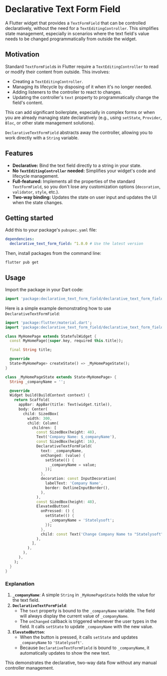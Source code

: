 # Declarative Text Form Field

A Flutter widget that provides a `TextFormField` that can be controlled declaratively, without the need for a `TextEditingController`. This simplifies state management, especially in scenarios where the text field's value needs to be changed programmatically from outside the widget.

## Motivation

Standard `TextFormField`s in Flutter require a `TextEditingController` to read or modify their content from outside. This involves:
-   Creating a `TextEditingController`.
-   Managing its lifecycle by disposing of it when it's no longer needed.
-   Adding listeners to the controller to react to changes.
-   Updating the controller's `text` property to programmatically change the field's content.

This can add significant boilerplate, especially in complex forms or when you are already managing state declaratively (e.g., using `setState`, `Provider`, `Bloc`, or other state management solutions).

`DeclarativeTextFormField` abstracts away the controller, allowing you to work directly with a `String` variable.

## Features

-   **Declarative:** Bind the text field directly to a string in your state.
-   **No `TextEditingController` needed:** Simplifies your widget's code and lifecycle management.
-   **Full-featured:** Implements all the properties of the standard `TextFormField`, so you don't lose any customization options (`decoration`, `validator`, `style`, etc.).
-   **Two-way binding:** Updates the state on user input and updates the UI when the state changes.

## Getting started

Add this to your package's `pubspec.yaml` file:

```yaml
dependencies:
  declarative_text_form_field: ^1.0.0 # Use the latest version
```

Then, install packages from the command line:

```shell
flutter pub get
```

## Usage

Import the package in your Dart code:

```dart
import 'package:declarative_text_form_field/declarative_text_form_field.dart';
```

Here is a simple example demonstrating how to use `DeclarativeTextFormField`:

```dart
import 'package:flutter/material.dart';
import 'package:declarative_text_form_field/declarative_text_form_field.dart';

class MyHomePage extends StatefulWidget {
  const MyHomePage({super.key, required this.title});

  final String title;

  @override
  State<MyHomePage> createState() => _MyHomePageState();
}

class _MyHomePageState extends State<MyHomePage> {
  String _companyName = '';

  @override
  Widget build(BuildContext context) {
    return Scaffold(
      appBar: AppBar(title: Text(widget.title)),
      body: Center(
        child: SizedBox(
          width: 300,
          child: Column(
            children: [
              const SizedBox(height: 48),
              Text('Company Name: $_companyName'),
              const SizedBox(height: 16),
              DeclarativeTextFormField(
                text: _companyName,
                onChanged: (value) {
                  setState(() {
                    _companyName = value;
                  });
                },
                decoration: const InputDecoration(
                  labelText: 'Company Name',
                  border: OutlineInputBorder(),
                ),
              ),
              const SizedBox(height: 48),
              ElevatedButton(
                onPressed: () {
                  setState(() {
                    _companyName = 'Statelysoft';
                  });
                },
                child: const Text('Change Company Name to "Statelysoft"'),
              ),
            ],
          ),
        ),
      ),
    );
  }
}
```

### Explanation

1.  **`_companyName`**: A simple `String` in `_MyHomePageState` holds the value for the text field.
2.  **`DeclarativeTextFormField`**:
    -   The `text` property is bound to the `_companyName` variable. The field will always display the current value of `_companyName`.
    -   The `onChanged` callback is triggered whenever the user types in the field. It calls `setState` to update `_companyName` with the new value.
3.  **`ElevatedButton`**:
    -   When the button is pressed, it calls `setState` and updates `_companyName` to `'Statelysoft'`.
    -   Because `DeclarativeTextFormField` is bound to `_companyName`, it automatically updates to show the new text.

This demonstrates the declarative, two-way data flow without any manual controller management.
